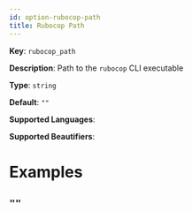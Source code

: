 ```yaml
---
id: option-rubocop-path
title: Rubocop Path
---
```

**Key**: `rubocop_path`

**Description**: Path to the `rubocop` CLI executable

**Type**: `string`

**Default**: `""`

**Supported Languages**: 

**Supported Beautifiers**: 

# Examples
## `""`